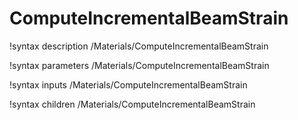 # ComputeIncrementalBeamStrain
!syntax description /Materials/ComputeIncrementalBeamStrain

!syntax parameters /Materials/ComputeIncrementalBeamStrain

!syntax inputs /Materials/ComputeIncrementalBeamStrain

!syntax children /Materials/ComputeIncrementalBeamStrain
